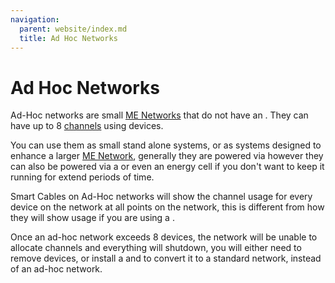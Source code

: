 ```yaml
---
navigation:
  parent: website/index.md
  title: Ad Hoc Networks
---
```


# Ad Hoc Networks

Ad-Hoc networks are small [ME Networks](../me-network.md) that do not have an <ItemLink id="controller" />.
They can have up to 8 [channels](channels.md) using devices.

You can use them as small stand alone systems, or as systems designed to
enhance a larger [ME Network](../me-network.md), generally they are
powered via <ItemLink id="quartz_fiber"/>
however they can also be powered via a <ItemLink id="energy_acceptor"/> or even an energy cell if
you don't want to keep it running for extend periods of time.

Smart Cables on Ad-Hoc networks will show the channel usage for every device on
the network at all points on the network, this is different from how they will
show usage if you are using a <ItemLink id="controller"/>.

Once an ad-hoc network exceeds 8 devices, the network will be unable to
allocate channels and everything will shutdown, you will either need to remove
devices, or install a <ItemLink id="controller"/> and to convert it to a
standard network, instead of an ad-hoc network.
